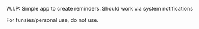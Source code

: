 W.I.P: Simple app to create reminders. Should work via system notifications

For funsies/personal use, do not use.
